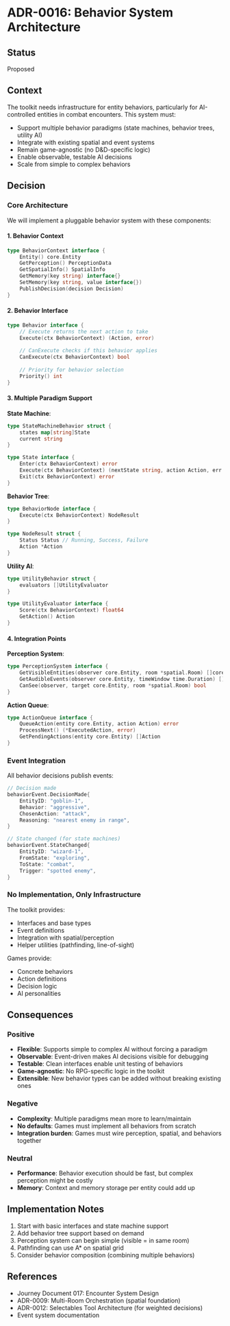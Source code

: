 # ADR-0016: Behavior System Architecture

## Status
Proposed

## Context
The toolkit needs infrastructure for entity behaviors, particularly for AI-controlled entities in combat encounters. This system must:
- Support multiple behavior paradigms (state machines, behavior trees, utility AI)
- Integrate with existing spatial and event systems
- Remain game-agnostic (no D&D-specific logic)
- Enable observable, testable AI decisions
- Scale from simple to complex behaviors

## Decision

### Core Architecture

We will implement a pluggable behavior system with these components:

#### 1. Behavior Context
```go
type BehaviorContext interface {
    Entity() core.Entity
    GetPerception() PerceptionData
    GetSpatialInfo() SpatialInfo
    GetMemory(key string) interface{}
    SetMemory(key string, value interface{})
    PublishDecision(decision Decision)
}
```

#### 2. Behavior Interface
```go
type Behavior interface {
    // Execute returns the next action to take
    Execute(ctx BehaviorContext) (Action, error)
    
    // CanExecute checks if this behavior applies
    CanExecute(ctx BehaviorContext) bool
    
    // Priority for behavior selection
    Priority() int
}
```

#### 3. Multiple Paradigm Support

**State Machine**:
```go
type StateMachineBehavior struct {
    states map[string]State
    current string
}

type State interface {
    Enter(ctx BehaviorContext) error
    Execute(ctx BehaviorContext) (nextState string, action Action, err error)
    Exit(ctx BehaviorContext) error
}
```

**Behavior Tree**:
```go
type BehaviorNode interface {
    Execute(ctx BehaviorContext) NodeResult
}

type NodeResult struct {
    Status Status // Running, Success, Failure
    Action *Action
}
```

**Utility AI**:
```go
type UtilityBehavior struct {
    evaluators []UtilityEvaluator
}

type UtilityEvaluator interface {
    Score(ctx BehaviorContext) float64
    GetAction() Action
}
```

#### 4. Integration Points

**Perception System**:
```go
type PerceptionSystem interface {
    GetVisibleEntities(observer core.Entity, room *spatial.Room) []core.Entity
    GetAudibleEvents(observer core.Entity, timeWindow time.Duration) []Event
    CanSee(observer, target core.Entity, room *spatial.Room) bool
}
```

**Action Queue**:
```go
type ActionQueue interface {
    QueueAction(entity core.Entity, action Action) error
    ProcessNext() (*ExecutedAction, error)
    GetPendingActions(entity core.Entity) []Action
}
```

### Event Integration

All behavior decisions publish events:
```go
// Decision made
behaviorEvent.DecisionMade{
    EntityID: "goblin-1",
    Behavior: "aggressive",
    ChosenAction: "attack",
    Reasoning: "nearest enemy in range",
}

// State changed (for state machines)
behaviorEvent.StateChanged{
    EntityID: "wizard-1",
    FromState: "exploring",
    ToState: "combat",
    Trigger: "spotted enemy",
}
```

### No Implementation, Only Infrastructure

The toolkit provides:
- Interfaces and base types
- Event definitions
- Integration with spatial/perception
- Helper utilities (pathfinding, line-of-sight)

Games provide:
- Concrete behaviors
- Action definitions
- Decision logic
- AI personalities

## Consequences

### Positive
- **Flexible**: Supports simple to complex AI without forcing a paradigm
- **Observable**: Event-driven makes AI decisions visible for debugging
- **Testable**: Clean interfaces enable unit testing of behaviors
- **Game-agnostic**: No RPG-specific logic in the toolkit
- **Extensible**: New behavior types can be added without breaking existing ones

### Negative
- **Complexity**: Multiple paradigms mean more to learn/maintain
- **No defaults**: Games must implement all behaviors from scratch
- **Integration burden**: Games must wire perception, spatial, and behaviors together

### Neutral
- **Performance**: Behavior execution should be fast, but complex perception might be costly
- **Memory**: Context and memory storage per entity could add up

## Implementation Notes

1. Start with basic interfaces and state machine support
2. Add behavior tree support based on demand
3. Perception system can begin simple (visible = in same room)
4. Pathfinding can use A* on spatial grid
5. Consider behavior composition (combining multiple behaviors)

## References
- Journey Document 017: Encounter System Design
- ADR-0009: Multi-Room Orchestration (spatial foundation)
- ADR-0012: Selectables Tool Architecture (for weighted decisions)
- Event system documentation